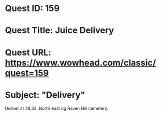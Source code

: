 # Quest ID: 159
# Quest Title: Juice Delivery
# Quest URL: https://www.wowhead.com/classic/quest=159
# Subject: "Delivery"
Deliver at 28,32. North east og Raven Hill cemetery.